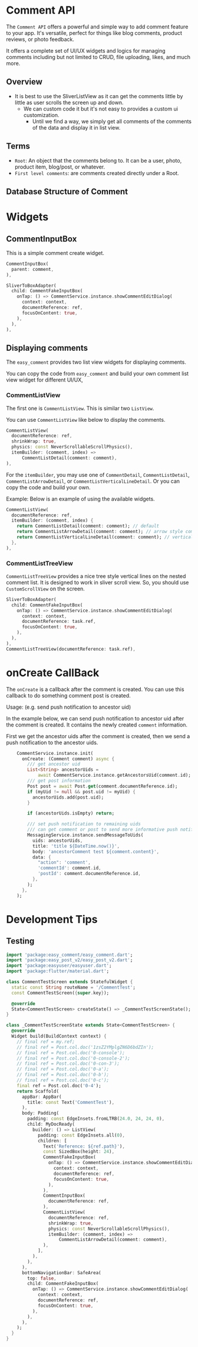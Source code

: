 # Comment API

The `Comment API` offers a powerful and simple way to add comment feature to your app. It's versatile, perfect for things like blog comments, product reviews, or photo feedback.

It offers a complete set of UI/UX widgets and logics for managing comments including but not limited to CRUD, file uploading, likes, and much more.


## Overview

- It is best to use the SliverListView as it can get the comments little by little as user scrolls the screen up and down.
  - We can custom code it but it's not easy to provides a custom ui customization.
    - Until we find a way, we simply get all comments of the comments of the data and display it in list view.


## Terms

- `Root`: An object that the comments belong to. It can be a user, photo, product item, blog/post, or whatever.
- `First level comments`: are comments created directly under a Root.






## Database Structure of Comment


# Widgets

## CommentInputBox

This is a simple comment create widget.

```dart
CommentInputBox(
  parent: comment,
),
```

```dart
SliverToBoxAdapter(
  child: CommentFakeInputBox(
    onTap: () => CommentService.instance.showCommentEditDialog(
      context: context,
      documentReference: ref,
      focusOnContent: true,
    ),
  ),
),
```

## Displaying comments

The `easy_comment` provides two list view widgets for displaying comments.

You can copy the code from `easy_comment` and build your own comment list view widget for different UI/UX,

### CommentListView

The first one is `CommentListView`. This is similar two `ListView`.

You can use `CommentListView` like below to display the comments.

```dart
CommentListView(
  documentReference: ref,
  shrinkWrap: true,
  physics: const NeverScrollableScrollPhysics(),
  itemBuilder: (comment, index) =>
      CommentListDetail(comment: comment),
),
```

For the `itemBuilder`, you may use one of `CommentDetail`, `CommentListDetail`, `CommentListArrowDetail`, or `CommentListVerticalLineDetail`. Or you can copy the code and build your own.

Example: Below is an example of using the available widgets.

```dart
CommentListView(
  documentReference: ref,
  itemBuilder: (comment, index) {
    return CommentListDetail(comment: comment); // default
    return CommentListArrowDetail(comment: comment); // arrow style comment
    return CommentListVerticalLineDetail(comment: comment); // vertical line comment
  },
),
```

### CommentListTreeView

`CommentListTreeView` provides a nice tree style vertical lines on the nested comment list. It is designed to work in sliver scroll view. So, you should use `CustomScrollView` on the screen.

```dart
SliverToBoxAdapter(
  child: CommentFakeInputBox(
    onTap: () => CommentService.instance.showCommentEditDialog(
      context: context,
      documentReference: task.ref,
      focusOnContent: true,
    ),
  ),
),
CommentListTreeView(documentReference: task.ref),
```

# onCreate CallBack

The `onCreate` is a callback after the comment is created.
You can use this callback to do something comment post is created.

Usage: (e.g. send push notification to ancestor uid)

In the example below, we can send push notification to ancestor uid after the comment is created. It contains the newly created `comment` information.

First we get the ancestor uids after the comment is created, then we send a push notification to the ancestor uids.

```dart
    CommentService.instance.init(
      onCreate: (Comment comment) async {
        /// get ancestor uid
        List<String> ancestorUids =
            await CommentService.instance.getAncestorsUid(comment.id);
        /// get post information
        Post post = await Post.get(comment.documentReference.id);
        if (myUid != null && post.uid != myUid) {
          ancestorUids.add(post.uid);
        }

        if (ancestorUids.isEmpty) return;

        /// set push notification to remaining uids
        /// can get comment or post to send more informative push notification
        MessagingService.instance.sendMessageToUids(
          uids: ancestorUids,
          title: 'title ${DateTime.now()}',
          body: 'ancestorComment test ${comment.content}',
          data: {
            "action": 'comment',
            'commentId': comment.id,
            'postId': comment.documentReference.id,
          },
        );
      },
    );
```

# Development Tips

## Testing

```dart
import 'package:easy_comment/easy_comment.dart';
import 'package:easy_post_v2/easy_post_v2.dart';
import 'package:easyuser/easyuser.dart';
import 'package:flutter/material.dart';

class CommentTestScreen extends StatefulWidget {
  static const String routeName = '/CommentTest';
  const CommentTestScreen({super.key});

  @override
  State<CommentTestScreen> createState() => _CommentTestScreenState();
}

class _CommentTestScreenState extends State<CommentTestScreen> {
  @override
  Widget build(BuildContext context) {
    // final ref = my.ref;
    // final ref = Post.col.doc('1zsZ2YMplgZN6D6bdZIn');
    // final ref = Post.col.doc('0-console');
    // final ref = Post.col.doc('0-console-2');
    // final ref = Post.col.doc('0-con-3');
    // final ref = Post.col.doc('0-a');
    // final ref = Post.col.doc('0-b');
    // final ref = Post.col.doc('0-c');
    final ref = Post.col.doc('0-4');
    return Scaffold(
      appBar: AppBar(
        title: const Text('CommentTest'),
      ),
      body: Padding(
        padding: const EdgeInsets.fromLTRB(24.0, 24, 24, 0),
        child: MyDocReady(
          builder: () => ListView(
            padding: const EdgeInsets.all(0),
            children: [
              Text('Reference: ${ref.path}'),
              const SizedBox(height: 24),
              CommentFakeInputBox(
                onTap: () => CommentService.instance.showCommentEditDialog(
                  context: context,
                  documentReference: ref,
                  focusOnContent: true,
                ),
              ),
              CommentInputBox(
                documentReference: ref,
              ),
              CommentListView(
                documentReference: ref,
                shrinkWrap: true,
                physics: const NeverScrollableScrollPhysics(),
                itemBuilder: (comment, index) =>
                    CommentListArrowDetail(comment: comment),
              ),
            ],
          ),
        ),
      ),
      bottomNavigationBar: SafeArea(
        top: false,
        child: CommentFakeInputBox(
          onTap: () => CommentService.instance.showCommentEditDialog(
            context: context,
            documentReference: ref,
            focusOnContent: true,
          ),
        ),
      ),
    );
  }
}
```
